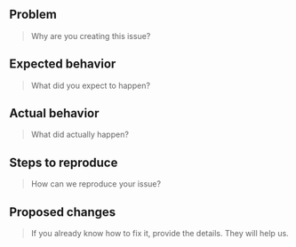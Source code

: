 ## Problem

> Why are you creating this issue?

## Expected behavior

> What did you expect to happen?

## Actual behavior

> What did actually happen?

## Steps to reproduce

> How can we reproduce your issue?

## Proposed changes

> If you already know how to fix it, provide the details. They will help us.
